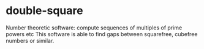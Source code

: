 # double-square
Number theoretic software: compute sequences of multiples of prime powers etc
This software is able to find gaps between squarefree, cubefree numbers or similar.
